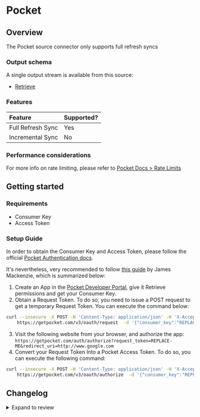 # Pocket

## Overview

The Pocket source connector only supports full refresh syncs

### Output schema

A single output stream is available from this source:

- [Retrieve](https://getpocket.com/developer/docs/v3/retrieve)

### Features

| Feature           | Supported? |
| :---------------- | :--------- |
| Full Refresh Sync | Yes        |
| Incremental Sync  | No         |

### Performance considerations

For more info on rate limiting, please refer to [Pocket Docs > Rate Limits](https://getpocket.com/developer/docs/rate-limits)

## Getting started

### Requirements

- Consumer Key
- Access Token

### Setup Guide

In order to obtain the Consumer Key and Access Token, please follow the official [Pocket Authentication docs](https://getpocket.com/developer/docs/authentication).

It's nevertheless, very recommended to follow [this guide](https://www.jamesfmackenzie.com/getting-started-with-the-pocket-developer-api/) by James Mackenzie, which is summarized below:

1. Create an App in the [Pocket Developer Portal](https://getpocket.com/developer/apps/new), give it Retrieve permissions and get your Consumer Key.
2. Obtain a Request Token. To do so, you need to issue a POST request to get a temporary Request Token. You can execute the command below:

```sh
curl --insecure -X POST -H 'Content-Type: application/json' -H 'X-Accept: application/json' \
    https://getpocket.com/v3/oauth/request  -d '{"consumer_key":"REPLACE-ME","redirect_uri":"http://www.google.com"}'
```

3. Visit the following website from your browser, and authorize the app: `https://getpocket.com/auth/authorize?request_token=REPLACE-ME&redirect_uri=http://www.google.com`
4. Convert your Request Token Into a Pocket Access Token. To do so, you can execute the following command:

```sh
curl --insecure -X POST -H 'Content-Type: application/json' -H 'X-Accept: application/json' \
    https://getpocket.com/v3/oauth/authorize  -d '{"consumer_key":"REPLACE-ME","code":"REQUEST-TOKEN"}'
```

## Changelog

<details>
  <summary>Expand to review</summary>

| Version | Date       | Pull Request                                             | Subject                                                                         |
| :------ | :--------- | :------------------------------------------------------- | :------------------------------------------------------------------------------ |
| 0.2.17 | 2025-04-12 | [57924](https://github.com/airbytehq/airbyte/pull/57924) | Update dependencies |
| 0.2.16 | 2025-04-05 | [57316](https://github.com/airbytehq/airbyte/pull/57316) | Update dependencies |
| 0.2.15 | 2025-03-29 | [56219](https://github.com/airbytehq/airbyte/pull/56219) | Update dependencies |
| 0.2.14 | 2025-03-08 | [55551](https://github.com/airbytehq/airbyte/pull/55551) | Update dependencies |
| 0.2.13 | 2025-03-01 | [55016](https://github.com/airbytehq/airbyte/pull/55016) | Update dependencies |
| 0.2.12 | 2025-02-23 | [54594](https://github.com/airbytehq/airbyte/pull/54594) | Update dependencies |
| 0.2.11 | 2025-02-15 | [54018](https://github.com/airbytehq/airbyte/pull/54018) | Update dependencies |
| 0.2.10 | 2025-02-08 | [53457](https://github.com/airbytehq/airbyte/pull/53457) | Update dependencies |
| 0.2.9 | 2025-02-01 | [53006](https://github.com/airbytehq/airbyte/pull/53006) | Update dependencies |
| 0.2.8 | 2025-01-25 | [52462](https://github.com/airbytehq/airbyte/pull/52462) | Update dependencies |
| 0.2.7 | 2025-01-18 | [51887](https://github.com/airbytehq/airbyte/pull/51887) | Update dependencies |
| 0.2.6 | 2025-01-11 | [51366](https://github.com/airbytehq/airbyte/pull/51366) | Update dependencies |
| 0.2.5 | 2024-12-28 | [50740](https://github.com/airbytehq/airbyte/pull/50740) | Update dependencies |
| 0.2.4 | 2024-12-21 | [50282](https://github.com/airbytehq/airbyte/pull/50282) | Update dependencies |
| 0.2.3 | 2024-12-14 | [49671](https://github.com/airbytehq/airbyte/pull/49671) | Update dependencies |
| 0.2.2 | 2024-12-12 | [47783](https://github.com/airbytehq/airbyte/pull/47783) | Update dependencies |
| 0.2.1 | 2024-10-28 | [47034](https://github.com/airbytehq/airbyte/pull/47034) | Update dependencies |
| 0.2.0 | 2024-10-21 | [47143](https://github.com/airbytehq/airbyte/pull/47143) | Migrate to manifest only format |
| 0.1.21 | 2024-10-12 | [46838](https://github.com/airbytehq/airbyte/pull/46838) | Update dependencies |
| 0.1.20 | 2024-10-05 | [46404](https://github.com/airbytehq/airbyte/pull/46404) | Update dependencies |
| 0.1.19 | 2024-09-28 | [46138](https://github.com/airbytehq/airbyte/pull/46138) | Update dependencies |
| 0.1.18 | 2024-09-21 | [45736](https://github.com/airbytehq/airbyte/pull/45736) | Update dependencies |
| 0.1.17 | 2024-09-14 | [45487](https://github.com/airbytehq/airbyte/pull/45487) | Update dependencies |
| 0.1.16 | 2024-09-07 | [45225](https://github.com/airbytehq/airbyte/pull/45225) | Update dependencies |
| 0.1.15 | 2024-08-31 | [44994](https://github.com/airbytehq/airbyte/pull/44994) | Update dependencies |
| 0.1.14 | 2024-08-24 | [44321](https://github.com/airbytehq/airbyte/pull/44321) | Update dependencies |
| 0.1.13 | 2024-08-10 | [43116](https://github.com/airbytehq/airbyte/pull/43116) | Update dependencies |
| 0.1.12 | 2024-07-27 | [42775](https://github.com/airbytehq/airbyte/pull/42775) | Update dependencies |
| 0.1.11 | 2024-07-20 | [42385](https://github.com/airbytehq/airbyte/pull/42385) | Update dependencies |
| 0.1.10 | 2024-07-13 | [41923](https://github.com/airbytehq/airbyte/pull/41923) | Update dependencies |
| 0.1.9 | 2024-07-10 | [41457](https://github.com/airbytehq/airbyte/pull/41457) | Update dependencies |
| 0.1.8 | 2024-07-09 | [41294](https://github.com/airbytehq/airbyte/pull/41294) | Update dependencies |
| 0.1.7 | 2024-07-06 | [41001](https://github.com/airbytehq/airbyte/pull/41001) | Update dependencies |
| 0.1.6 | 2024-06-25 | [40308](https://github.com/airbytehq/airbyte/pull/40308) | Update dependencies |
| 0.1.5 | 2024-06-22 | [39957](https://github.com/airbytehq/airbyte/pull/39957) | Update dependencies |
| 0.1.4 | 2024-06-06 | [39298](https://github.com/airbytehq/airbyte/pull/39298) | [autopull] Upgrade base image to v1.2.2 |
| 0.1.3 | 2024-04-19 | [37228](https://github.com/airbytehq/airbyte/pull/37228) | Upgrade to CDK 0.80.0 and manage dependencies with Poetry. |
| 0.1.2 | 2024-04-15 | [37228](https://github.com/airbytehq/airbyte/pull/37228) | Base image migration: remove Dockerfile and use the python-connector-base image |
| 0.1.1 | 2024-04-12 | [37228](https://github.com/airbytehq/airbyte/pull/37228) | schema descriptions |
| 0.1.0 | 2022-10-30 | [18655](https://github.com/airbytehq/airbyte/pull/18655) | 🎉 New Source: Pocket |

</details>

